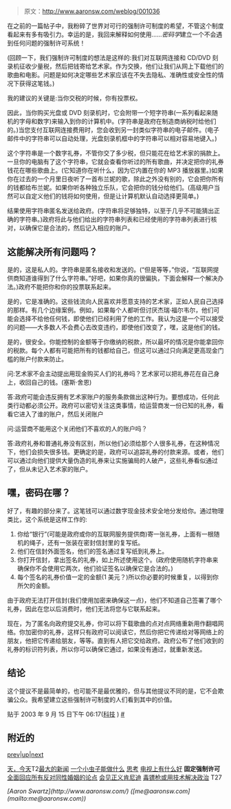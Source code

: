 # 

> 原文：<http://www.aaronsw.com/weblog/001036>

在之前的一篇帖子中，我粉碎了世界对可行的强制许可制度的希望，不管这个制度看起来有多有吸引力。幸运的是，我回来解释如何使用……*密码学*建立一个不会遇到任何问题的强制许可系统！

(回顾一下，我们强制许可制度的想法是这样的:我们对互联网连接和 CD/DVD 刻录机征收少量税，然后把钱寄给艺术家。作为交换，他们让我们从网上下载他们的歌曲和电影。问题是如何决定哪些艺术家应该在不失去隐私、准确性或安全性的情况下获得这笔钱。)

我的建议的关键是:当你交税的时候，你有投票权。

因此，当你购买光盘或 DVD 刻录机时，它会附带一个短字符串(一系列看起来随机的字母和数字)来输入到你的计算机中。(字符串是政府在制造商纳税时给他们的。)当您支付互联网连接费用时，您会收到另一封类似字符串的电子邮件。(电子邮件中的字符串可以自动处理，光盘刻录机框中的字符串可以相对容易地键入。)

这个字符串是一个数字礼券，不管你交了多少税，但只能花在给艺术家的捐款上。一旦你的电脑有了这个字符串，它就会查看你听过的所有歌曲，并决定把你的礼券钱花在哪些歌曲上。(它知道你在听什么，因为它内置在你的 MP3 播放器里。)如果你在过去的一个月里日夜听了一首布兰妮的歌，除此之外没有别的，它会把你所有的钱都给布兰妮。如果你听各种独立乐队，它会把你的钱分给他们。(高级用户当然可以自定义他们的钱将如何使用，但是让计算机默认自动选择更简单。)

结果使用字符串匿名发送给政府。(字符串将足够独特，以至于几乎不可能猜出正确的字符串。)政府将此与他们给出的字符串列表和已经使用的字符串列表进行核对，以确保它是合法的，然后记入相应的账户。

## 这能解决所有问题吗？

是的，这是私人的。字符串是匿名接收和发送的。(“但是等等，”你说，“互联网提供商知道谁得到了什么字符串。”好吧，如果你真的很偏执，下面会解释一个解决办法。)政府不能把你和你的投票联系起来。

是的，它是准确的。这些钱流向人民喜欢并愿意支持的艺术家，正如人民自己选择的那样。有几个边缘案例。例如，如果每个人都听但讨厌杰瑞·福尔韦尔，他们可能会选择不给他任何钱，即使他们已经利用了他的工作。我认为这是一个可以接受的问题——大多数人不会费心去改变违约，即使他们改变了，嘿，这是他们的钱。

是的，很安全。你能控制的金额等于你缴纳的税款，所以最坏的情况是你能拿回你的税款。每个人都有可能把所有的钱都给自己，但这可以通过只向满足更高现金门槛的账户付款来防止。

问:艺术家不会主动提出用现金购买人们的礼券吗？艺术家可以把礼券花在自己身上，收回自己的钱。(塞斯·舍恩)

答:政府可能会违反拥有艺术家账户的服务条款做出这种行为。要想成功，任何此类行动都必须公开。政府可以密切关注这类事情，给运营商发一份已知的礼券，看看它进入了谁的账户，然后关闭账户

问:运营商不能用这个关闭他们不喜欢的人的账户吗？

答:政府礼券和普通礼券没有区别，所以他们必须给那个人很多礼券，在这种情况下，他们会损失很多钱。更确定的是，政府可以追踪礼券的付款来源。或者，他们可以通过向他们提供大量伪造的礼券来让实施骗局的人破产，这些礼券看似通过了，但从未记入艺术家的账户。

## 嘿，密码在哪？

好了，有趣的部分来了。这笔钱可以通过数字现金技术安全地分发给你。通过物理类比，这个系统是这样工作的:

1.  你给“银行”(可能是政府或你的互联网服务提供商)寄一张礼券，上面有一根随机的绳子，还有一张装在密封信封里的复写纸。
2.  他们在信封外面签名，他们的签名通过复写纸到礼券上。
3.  你打开信封，拿出签名的礼券，如上所述使用这个。(政府使用随机字符串来确保你不会使用它两次，他们验证签名以确保它是合法的。)
4.  每个签名的礼券价值一定的金额(1 美元？)所以你必要的时候重复，以得到你所欠的金额。

由于政府无法打开信封(我们使用加密来确保这一点)，他们不知道自己签署了哪个礼券，因此在您以后消费时，他们无法将您与它联系起来。

现在，为了匿名向政府提交礼券，你可以将下载歌曲的点对点网络重新用作翻唱网络。你加密你的礼券，这样只有政府可以阅读它，然后你把它传递给对等网络上的朋友，他把它传递给朋友，等等。直到有人把它交给政府。政府公布了他们收到的礼券的标识符列表，所以你可以确保它通过，如果没有通过，就重新发送。

## 结论

这个提议不是最简单的，也可能不是最优雅的，但与其他提议不同的是，它不会欺骗公众。我希望建立这些强制许可制度的人们看到其中的价值。

贴于 2003 年 9 月 15 日下午 06:17([科技](cat_technology) ) [#](001036)

## 附近的

[prev](001035 "What’s Good on TV")|[up](./)|[next](001037 "Comprehensive Reponse to All Arguments Against Gay Marriage")

[天，今天](001028)T2[最大的新闻](001030)
[一个小虫子能做什么](001031)
[思考](001034)
[电视上有什么好](001035)
**固定强制许可**
[全面回应所有反对同性婚姻的论点](001037)
[会见正义肯尼迪](001047)
[毒镖枪或用技术解决政治](001048)
T27

<address>[Aaron Swartz](http://www.aaronsw.com/) ([me@aaronsw.com](mailto:me@aaronsw.com))</address>